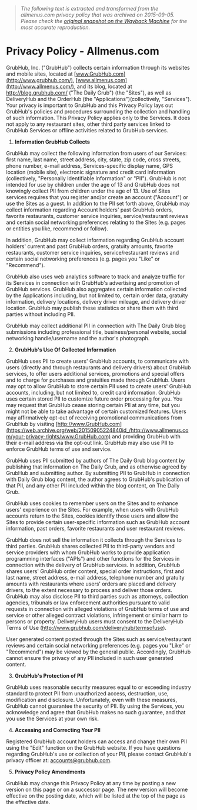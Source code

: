 > *The following text is extracted and transformed from the allmenus.com privacy policy that was archived on 2015-09-05. Please check the [original snapshot on the Wayback Machine](https://web.archive.org/web/20150905224840id_/http%3A//www.allmenus.com/your-privacy-rights) for the most accurate reproduction.*

# Privacy Policy - Allmenus.com

GrubHub, Inc. ("GrubHub") collects certain information through its websites and mobile sites, located at [www.GrubHub.com](http://www.grubhub.com/), [www.allmenus.com](http://www.allmenus.com/), and its blog, located at <http://blog.grubhub.com/> ("The Daily Grub") (the "Sites"), as well as DeliveryHub and the OrderHub (the "Applications")(collectively, "Services"). Your privacy is important to GrubHub and this Privacy Policy lays out GrubHub's policies and procedures surrounding the collection and handling of such information. This Privacy Policy applies only to the Services. It does not apply to any restaurant sites, other third party services linked to GrubHub Services or offline activities related to GrubHub services. 

  1. **Information GrubHub Collects**

GrubHub may collect the following information from users of our Services: first name, last name, street address, city, state, zip code, cross streets, phone number, e-mail address, Services-specific display name, GPS location (mobile site), electronic signature and credit card information (collectively, "Personally Identifiable Information" or "PII"). GrubHub is not intended for use by children under the age of 13 and GrubHub does not knowingly collect PII from children under the age of 13. Use of Sites services requires that you register and/or create an account ("Account") or use the Sites as a guest. In addition to the PII set forth above, GrubHub may collect information regarding Account holders' past GrubHub orders, favorite restaurants, customer service inquiries, service/restaurant reviews and certain social networking preferences relating to the Sites (e.g. pages or entities you like, recommend or follow).

In addition, GrubHub may collect information regarding GrubHub account holders' current and past GrubHub orders, gratuity amounts, favorite restaurants, customer service inquiries, service/restaurant reviews and certain social networking preferences (e.g. pages you "Like" or "Recommend").

GrubHub also uses web analytics software to track and analyze traffic for its Services in connection with GrubHub's advertising and promotion of GrubHub services. GrubHub also aggregates certain information collected by the Applications including, but not limited to, certain order data, gratuity information, delivery locations, delivery driver mileage, and delivery driver location. GrubHub may publish these statistics or share them with third parties without including PII.

GrubHub may collect additional PII in connection with The Daily Grub blog submissions including professional title, business/personal website, social networking handle/username and the author's photograph.

  2. **GrubHub's Use Of Collected Information**

GrubHub uses PII to create users' GrubHub accounts, to communicate with users (directly and through restaurants and delivery drivers) about GrubHub services, to offer users additional services, promotions and special offers and to charge for purchases and gratuities made through GrubHub. Users may opt to allow GrubHub to store certain PII used to create users' GrubHub accounts, including, but not limited to, credit card information. GrubHub uses certain stored PII to customize future order processing for you. You may request that GrubHub cease storing certain PII at any time, but you might not be able to take advantage of certain customized features. Users may affirmatively opt-out of receiving promotional communications from GrubHub by visiting [http://www.GrubHub.com](https://web.archive.org/web/20150905224840id_/http://www.allmenus.com/your-privacy-rights/www.GrubHub.com) and providing GrubHub with their e-mail address via the opt-out link. GrubHub may also use PII to enforce GrubHub terms of use and service.

GrubHub uses PII submitted by authors of The Daily Grub blog content by publishing that information on The Daily Grub, and as otherwise agreed by GrubHub and submitting author. By submitting PII to GrubHub in connection with Daily Grub blog content, the author agrees to GrubHub's publication of that PII, and any other PII included within the blog content, on The Daily Grub.

GrubHub uses cookies to remember users on the Sites and to enhance users' experience on the Sites. For example, when users with GrubHub accounts return to the Sites, cookies identify those users and allow the Sites to provide certain user-specific information such as GrubHub account information, past orders, favorite restaurants and user restaurant reviews.

GrubHub does not sell the information it collects through the Services to third parties. GrubHub shares collected PII to third-party vendors and service providers with whom GrubHub works to provide application programming interfaces ("APIs") and other functions for the Services in connection with the delivery of GrubHub services. In addition, GrubHub shares users' GrubHub order content, special order instructions, first and last name, street address, e-mail address, telephone number and gratuity amounts with restaurants where users' orders are placed and delivery drivers, to the extent necessary to process and deliver those orders. GrubHub may also disclose PII to third parties such as attorneys, collection agencies, tribunals or law enforcement authorities pursuant to valid requests in connection with alleged violations of GrubHub terms of use and service or other alleged contract violations, infringement or similar harm to persons or property. DeliveryHub users must consent to the DeliveryHub Terms of Use (<http://www.grubhub.com/deliveryhub/termsofuse>).

User generated content posted through the Sites such as service/restaurant reviews and certain social networking preferences (e.g. pages you "Like" or "Recommend") may be viewed by the general public. Accordingly, GrubHub cannot ensure the privacy of any PII included in such user generated content.

  3. **GrubHub's Protection of PII**

GrubHub uses reasonable security measures equal to or exceeding industry standard to protect PII from unauthorized access, destruction, use, modification and disclosure. Unfortunately, even with these measures, GrubHub cannot guarantee the security of PII. By using the Services, you acknowledge and agree that GrubHub makes no such guarantee, and that you use the Services at your own risk.

  4. **Accessing and Correcting Your PII**

Registered GrubHub account holders can access and change their own PII using the "Edit" function on the GrubHub website. If you have questions regarding GrubHub's use or collection of your PII, please contact GrubHub's privacy officer at: accounts@grubhub.com.

  5. **Privacy Policy Amendments**

GrubHub may change this Privacy Policy at any time by posting a new version on this page or on a successor page. The new version will become effective on the posting date, which will be listed at the top of the page as the effective date.



